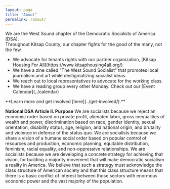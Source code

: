 ```yaml
---
layout: page
title: "About"
permalink: /about/
---
```


We are the West Sound chapter of the Democratic Socialists of America (DSA). <br>
Throughout Kitsap County, our chapter fights for the good of the many, not the few. <br>
<ul>
  <li>We advocate for tenants rights with our partner organization, [Kitsap Housing For All](https://www.kitsaphousing4all.org/) </li>
  <li>We have a zine called "The West Sound Socialist" that promotes local journalism and art while destigmatizing socialist ideas. </li>
  <li>We reach out to local representatives to advocate for the working class. </li> 
  <li> We have a reading group every other Monday. Check out our [Event Calendar](../calendar) </li>
 
</ul>
**Learn more and get involved [here](../get-involved/).**

**National DSA Article II. Purpose**
We are socialists because we reject an economic order based on private profit, alienated labor, gross inequalities of wealth and power, discrimination based on race, gender identity, sexual orientation, disability status, age, religion, and national origin, and brutality and violence in defense of the status quo. We are socialists because we share a vision of a humane social order based on popular control of resources and production, economic planning, equitable distribution, feminism, racial equality, and non-oppressive relationships. We are socialists because we are developing a concrete strategy for achieving that vision, for building a majority movement that will make democratic socialism a reality in America. We believe that such a strategy must acknowledge the class structure of American society and that this class structure means that there is a basic conflict of interest between those sectors with enormous economic power and the vast majority of the population.



